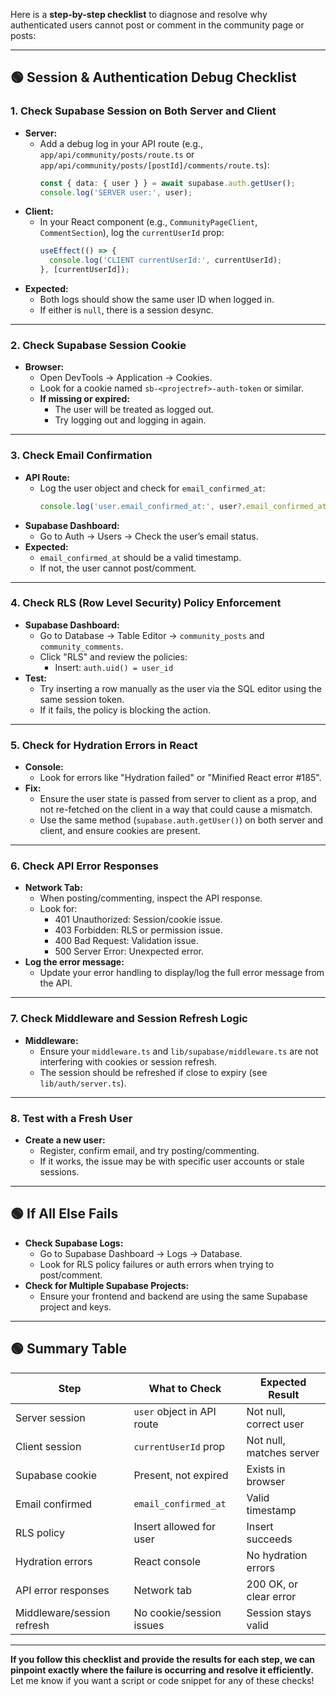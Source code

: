 Here is a **step-by-step checklist** to diagnose and resolve why authenticated users cannot post or comment in the community page or posts:

---

## 🟢 **Session & Authentication Debug Checklist**

### 1. **Check Supabase Session on Both Server and Client**

- **Server:**
  - Add a debug log in your API route (e.g., `app/api/community/posts/route.ts` or `app/api/community/posts/[postId]/comments/route.ts`):
    ```ts
    const { data: { user } } = await supabase.auth.getUser();
    console.log('SERVER user:', user);
    ```
- **Client:**
  - In your React component (e.g., `CommunityPageClient`, `CommentSection`), log the `currentUserId` prop:
    ```js
    useEffect(() => {
      console.log('CLIENT currentUserId:', currentUserId);
    }, [currentUserId]);
    ```
- **Expected:**
  - Both logs should show the same user ID when logged in.
  - If either is `null`, there is a session desync.

---

### 2. **Check Supabase Session Cookie**

- **Browser:**
  - Open DevTools → Application → Cookies.
  - Look for a cookie named `sb-<projectref>-auth-token` or similar.
  - **If missing or expired:**
    - The user will be treated as logged out.
    - Try logging out and logging in again.

---

### 3. **Check Email Confirmation**

- **API Route:**
  - Log the user object and check for `email_confirmed_at`:
    ```ts
    console.log('user.email_confirmed_at:', user?.email_confirmed_at);
    ```
- **Supabase Dashboard:**
  - Go to Auth → Users → Check the user’s email status.
- **Expected:**
  - `email_confirmed_at` should be a valid timestamp.
  - If not, the user cannot post/comment.

---

### 4. **Check RLS (Row Level Security) Policy Enforcement**

- **Supabase Dashboard:**
  - Go to Database → Table Editor → `community_posts` and `community_comments`.
  - Click "RLS" and review the policies:
    - Insert: `auth.uid() = user_id`
- **Test:**
  - Try inserting a row manually as the user via the SQL editor using the same session token.
  - If it fails, the policy is blocking the action.

---

### 5. **Check for Hydration Errors in React**

- **Console:**
  - Look for errors like "Hydration failed" or "Minified React error #185".
- **Fix:**
  - Ensure the user state is passed from server to client as a prop, and not re-fetched on the client in a way that could cause a mismatch.
  - Use the same method (`supabase.auth.getUser()`) on both server and client, and ensure cookies are present.

---

### 6. **Check API Error Responses**

- **Network Tab:**
  - When posting/commenting, inspect the API response.
  - Look for:
    - 401 Unauthorized: Session/cookie issue.
    - 403 Forbidden: RLS or permission issue.
    - 400 Bad Request: Validation issue.
    - 500 Server Error: Unexpected error.
- **Log the error message:**
  - Update your error handling to display/log the full error message from the API.

---

### 7. **Check Middleware and Session Refresh Logic**

- **Middleware:**
  - Ensure your `middleware.ts` and `lib/supabase/middleware.ts` are not interfering with cookies or session refresh.
  - The session should be refreshed if close to expiry (see `lib/auth/server.ts`).

---

### 8. **Test with a Fresh User**

- **Create a new user:**
  - Register, confirm email, and try posting/commenting.
  - If it works, the issue may be with specific user accounts or stale sessions.

---

## 🟢 **If All Else Fails**

- **Check Supabase Logs:**
  - Go to Supabase Dashboard → Logs → Database.
  - Look for RLS policy failures or auth errors when trying to post/comment.
- **Check for Multiple Supabase Projects:**
  - Ensure your frontend and backend are using the same Supabase project and keys.

---

## 🟢 **Summary Table**

| Step                        | What to Check                        | Expected Result                |
|-----------------------------|--------------------------------------|-------------------------------|
| Server session              | `user` object in API route           | Not null, correct user        |
| Client session              | `currentUserId` prop                 | Not null, matches server      |
| Supabase cookie             | Present, not expired                 | Exists in browser             |
| Email confirmed             | `email_confirmed_at`                 | Valid timestamp               |
| RLS policy                  | Insert allowed for user              | Insert succeeds               |
| Hydration errors            | React console                        | No hydration errors           |
| API error responses         | Network tab                          | 200 OK, or clear error        |
| Middleware/session refresh  | No cookie/session issues              | Session stays valid           |

---

**If you follow this checklist and provide the results for each step, we can pinpoint exactly where the failure is occurring and resolve it efficiently.**
Let me know if you want a script or code snippet for any of these checks!

